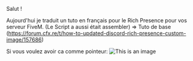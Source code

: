 Salut !

Aujourd'hui je traduit un tuto en français pour le Rich Presence pour vos serveur FiveM. (Le Script a aussi était assembler) => Tuto de base (https://forum.cfx.re/t/how-to-updated-discord-rich-presence-custom-image/157686)




Si vous voulez avoir ca comme pointeur:
![This is an image](https://cdn.discordapp.com/attachments/586539476134658058/643837239922786304/unknown.png)
